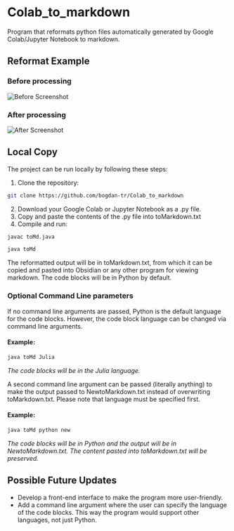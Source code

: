 # Colab_to_markdown
Program that reformats python files automatically generated by Google Colab/Jupyter Notebook to markdown.

## Reformat Example

### Before processing
![Before Screenshot](https://github.com/user-attachments/assets/8d5b21bb-75d4-4cf0-aecf-1786e428f199)

### After processing
![After Screenshot](https://github.com/user-attachments/assets/d37ad7cb-157f-49ec-b502-fd8123898bb1)

## Local Copy
The project can be run locally by following these steps:

1. Clone the repository:
 ``` sh
git clone https://github.com/bogdan-tr/Colab_to_markdown
```
2. Download your Google Colab or Jupyter Notebook as a .py file.
3. Copy and paste the contents of the .py file into toMarkdown.txt
5. Compile and run:
``` sh
javac toMd.java
```
``` sh
java toMd
```

The reformatted output will be in toMarkdown.txt, from which it can be copied and pasted into Obsidian or any other program for viewing markdown. The code blocks will be in Python by default.

### Optional Command Line parameters
If no command line arguments are passed, Python is the default language for the code blocks. However, the code block language can be changed via command line arguments.

#### Example:
``` sh
java toMd Julia
```
_The code blocks will be in the Julia language._

A second command line argument can be passed (literally anything) to make the output passed to NewtoMarkdown.txt instead of overwriting toMarkdown.txt. Please note that language must be specified first.

#### Example:
```sh
java toMd python new
```
_The code blocks will be in Python and the output will be in NewtoMarkdown.txt. The content pasted into toMarkdown.txt will be preserved._

## Possible Future Updates
- Develop a front-end interface to make the program more user-friendly.
- Add a command line argument where the user can specify the language of the code blocks. This way the program would support other languages, not just Python. 

